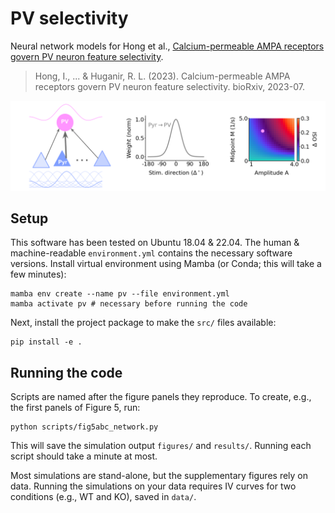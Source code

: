 # PV selectivity
Neural network models for Hong et al., [Calcium-permeable AMPA receptors govern PV neuron feature selectivity](https://doi.org/10.1101/2023.07.20.549908).
> Hong, I., ... & Huganir, R. L. (2023). Calcium-permeable AMPA receptors govern PV neuron feature selectivity. bioRxiv, 2023-07.

![figure1](figures/model.png)


## Setup
This software has been tested on Ubuntu 18.04 & 22.04. The human & machine-readable `environment.yml` contains the necessary software versions. 
Install virtual environment using Mamba (or Conda; this will take a few minutes):
```
mamba env create --name pv --file environment.yml
mamba activate pv # necessary before running the code 
```
Next, install the project package to make the `src/` files available: 
```
pip install -e .
```

## Running the code
Scripts are named after the figure panels they reproduce. To create, e.g., the first panels of Figure 5, run:
```
python scripts/fig5abc_network.py
```
This will save the simulation output `figures/` and `results/`. Running each script should take a minute at most. 

Most simulations are stand-alone, but the supplementary figures
rely on data. Running the simulations on your data requires IV curves for two conditions (e.g., WT and KO),
saved in `data/`. 

